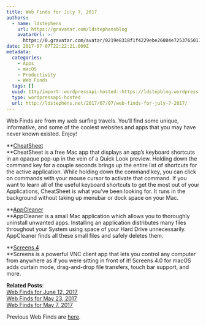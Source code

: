 ```yaml
---
title: Web Finds for July 7, 2017
authors:
  - name: ldstephens
    url: https://gravatar.com/ldstephensblog
    avatarUrl: >-
      https://0.gravatar.com/avatar/0219e8318f1f4229ebe26084e7253765017f43ca0c631be37dc6d0b8ad6e40a4?s=96&d=identicon&r=G
date: 2017-07-07T22:22:21.000Z
metadata:
  categories:
    - Apps
    - macOS
    - Productivity
    - Web Finds
  tags: []
  uuid: 11ty/import::wordpressapi-hosted::https://ldstepblog.wordpress.com/?p=758
  type: wordpressapi-hosted
  url: http://ldstephens.net/2017/07/07/web-finds-for-july-7-2017/
---
```

Web Finds are from my web surfing travels. You’ll find some unique, informative, and some of the coolest websites and apps that you may have never known existed. Enjoy!

**[CheatSheet  
](https://www.grandtotal.biz/CheatSheet/?lang=en)**CheatSheet is a free Mac app that displays an app’s keyboard shortcuts in an opaque pop-up in the vein of a Quick Look preview. Holding down the command key for a couple seconds brings up the entire list of shortcuts for the active application. While holding down the command key, you can click on commands with your mouse cursor to activate that command. If you want to learn all of the useful keyboard shortcuts to get the most out of your Applications, CheatSheet is what you’ve been looking for. It runs in the background without taking up menubar or dock space on your Mac.

**[AppCleaner](http://freemacsoft.net/appcleaner/)  
**AppCleaner is a small Mac application which allows you to thoroughly uninstall unwanted apps. Installing an application distributes many files throughout your System using space of your Hard Drive unnecessarily. AppCleaner finds all these small files and safely deletes them.

**[Screens 4  
](https://itunes.apple.com/us/app/screens-4-vnc-remote-desktop-screen-sharing/id1224268771?mt=12&uo=4&at=1000lude)**Screens is a powerful VNC client app that lets you control any computer from anywhere as if you were sitting in front of it! Screens 4.0 for macOS adds curtain mode, drag-and-drop file transfers, touch bar support, and more.

**Related Posts**:  
[Web Finds for June 12, 2017](http://ldstephens.net/2017/06/12/web-finds-for-june-12-2017/)  
[Web Finds for May 23, 2017](http://ldstephens.net/2017/05/23/web-finds-for-may-23-2017/)  
[Web Finds for May 7, 2017](http://ldstephens.net/2017/05/07/web-finds-for-may-7-2017/)

Previous Web Finds are [here](https://ldstephens.net/category/web-finds/).